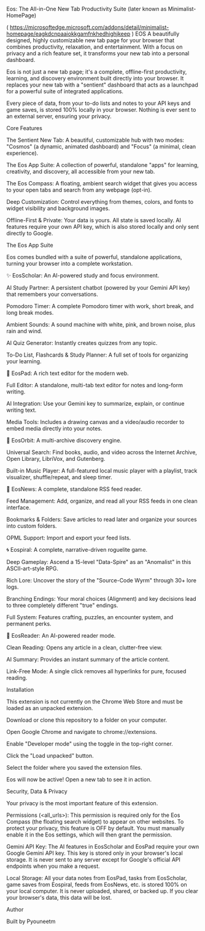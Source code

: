 Eos: The All-in-One New Tab Productivity Suite (later known as Minimalist-HomePage)

 ( https://microsoftedge.microsoft.com/addons/detail/minimalist-homepage/eagkdcnpaaiokkgamfnkhedhighjkeep ) EOS A beautifully designed, highly customizable new tab page for your browser that combines productivity, relaxation, and entertainment. With a focus on privacy and a rich feature set, it transforms your new tab into a personal dashboard.

Eos is not just a new tab page; it's a complete, offline-first productivity, learning, and discovery environment built directly into your browser. It replaces your new tab with a "sentient" dashboard that acts as a launchpad for a powerful suite of integrated applications.

Every piece of data, from your to-do lists and notes to your API keys and game saves, is stored 100% locally in your browser. Nothing is ever sent to an external server, ensuring your privacy.

Core Features

The Sentient New Tab: A beautiful, customizable hub with two modes: "Cosmos" (a dynamic, animated dashboard) and "Focus" (a minimal, clean experience).

The Eos App Suite: A collection of powerful, standalone "apps" for learning, creativity, and discovery, all accessible from your new tab.

The Eos Compass: A floating, ambient search widget that gives you access to your open tabs and search from any webpage (opt-in).

Deep Customization: Control everything from themes, colors, and fonts to widget visibility and background images.

Offline-First & Private: Your data is yours. All state is saved locally. AI features require your own API key, which is also stored locally and only sent directly to Google.

The Eos App Suite

Eos comes bundled with a suite of powerful, standalone applications, turning your browser into a complete workstation.

✨ EosScholar: An AI-powered study and focus environment.

AI Study Partner: A persistent chatbot (powered by your Gemini API key) that remembers your conversations.

Pomodoro Timer: A complete Pomodoro timer with work, short break, and long break modes.

Ambient Sounds: A sound machine with white, pink, and brown noise, plus rain and wind.

AI Quiz Generator: Instantly creates quizzes from any topic.

To-Do List, Flashcards & Study Planner: A full set of tools for organizing your learning.

📝 EosPad: A rich text editor for the modern web.

Full Editor: A standalone, multi-tab text editor for notes and long-form writing.

AI Integration: Use your Gemini key to summarize, explain, or continue writing text.

Media Tools: Includes a drawing canvas and a video/audio recorder to embed media directly into your notes.

🚀 EosOrbit: A multi-archive discovery engine.

Universal Search: Find books, audio, and video across the Internet Archive, Open Library, LibriVox, and Gutenberg.

Built-in Music Player: A full-featured local music player with a playlist, track visualizer, shuffle/repeat, and sleep timer.

📰 EosNews: A complete, standalone RSS feed reader.

Feed Management: Add, organize, and read all your RSS feeds in one clean interface.

Bookmarks & Folders: Save articles to read later and organize your sources into custom folders.

OPML Support: Import and export your feed lists.

🌀 Eospiral: A complete, narrative-driven roguelite game.

Deep Gameplay: Ascend a 15-level "Data-Spire" as an "Anomalist" in this ASCII-art-style RPG.

Rich Lore: Uncover the story of the "Source-Code Wyrm" through 30+ lore logs.

Branching Endings: Your moral choices (Alignment) and key decisions lead to three completely different "true" endings.

Full System: Features crafting, puzzles, an encounter system, and permanent perks.

📖 EosReader: An AI-powered reader mode.

Clean Reading: Opens any article in a clean, clutter-free view.

AI Summary: Provides an instant summary of the article content.

Link-Free Mode: A single click removes all hyperlinks for pure, focused reading.

Installation

This extension is not currently on the Chrome Web Store and must be loaded as an unpacked extension.

Download or clone this repository to a folder on your computer.

Open Google Chrome and navigate to chrome://extensions.

Enable "Developer mode" using the toggle in the top-right corner.

Click the "Load unpacked" button.

Select the folder where you saved the extension files.

Eos will now be active! Open a new tab to see it in action.

Security, Data & Privacy

Your privacy is the most important feature of this extension.

Permissions (<all_urls>): This permission is required only for the Eos Compass (the floating search widget) to appear on other websites. To protect your privacy, this feature is OFF by default. You must manually enable it in the Eos settings, which will then grant the permission.

Gemini API Key: The AI features in EosScholar and EosPad require your own Google Gemini API key. This key is stored only in your browser's local storage. It is never sent to any server except for Google's official API endpoints when you make a request.

Local Storage: All your data notes from EosPad, tasks from EosScholar, game saves from Eospiral, feeds from EosNews, etc. is stored 100% on your local computer. It is never uploaded, shared, or backed up. If you clear your browser's data, this data will be lost.

Author

Built by Pyouneetm
